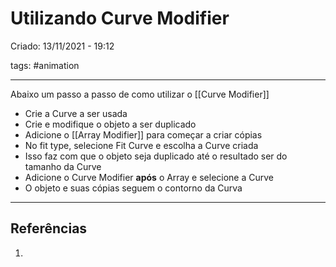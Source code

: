 # Utilizando Curve Modifier
Criado: 13/11/2021 - 19:12

tags: #animation

---

Abaixo um passo a passo de como utilizar o [[Curve Modifier]]

- Crie a Curve a ser usada
- Crie e modifique o objeto a ser duplicado
- Adicione o [[Array Modifier]] para começar a criar cópias
- No fit type, selecione Fit Curve e escolha a Curve criada
- Isso faz com que o objeto seja duplicado até o resultado ser do tamanho da Curve
- Adicione o Curve Modifier **após** o Array e selecione a Curve
- O objeto e suas cópias seguem o contorno da Curva

---
## Referências
1.